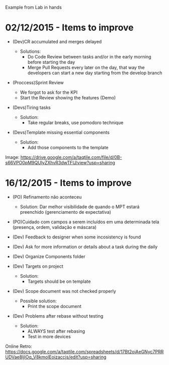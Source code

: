 Example from Lab in hands

# 02/12/2015 - Items to improve

* (Dev)CR accumulated and merges delayed
  * Solutions:
    - Do Code Review between tasks and/or in the early morning before starting the day
    - Merge Pull Requests every later on the day, that way the developers can start a new day starting from the develop branch

* (Proccess)Sprint Review
  * We forgot to ask for the KPI
  * Start the Review showing the features (Demo)

* (Devs)Tiring tasks
  * Solution:
     - Take regular breaks, use pomodoro technique

* (Devs)Template missing essential components
  * Solution:
    - Add those components to the template

Image: https://drive.google.com/a/taqtile.com/file/d/0B-s66VPO0pM9QUlyZXhvR3dwTFU/view?usp=sharing

# 16/12/2015 - Items to improve

* (PO) Refinamento não aconteceu
  * Solution: Dar melhor visibilidade de quando o MPT estará preenchido (gerenciamento de expectativa)

* (PO)Cuidado com campos a serem incluídos em uma determinada tela (presença, ordem, validação e máscara)

* (Dev) Feedback to designer when some incosistency is found

* (Dev) Ask for more information or details about a task during the daily

* (Dev) Organize Components folder

* (Dev) Targets on project
  * Solution:
    - Targets should be on template

* (Dev) Scope document was not checked properly
  * Possible solution:
    - Print the scope document
 
* (Dev) Problems after rebase without testing
  * Solution:
    - ALWAYS test after rebasing
    - Test in more devices

Online Retro: https://docs.google.com/a/taqtile.com/spreadsheets/d/17Bt2oiAeGNyc7PRRUDVae8ljIOq_V8kmolEoizaccjs/edit?usp=sharing
 
 
